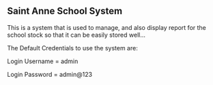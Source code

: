 ## Saint Anne School System
This is a system that is used to manage, and also display report for the school stock so that it can be easily stored well...

The Default Credentials to use the system are:

Login Username = admin

Login Password = admin@123

